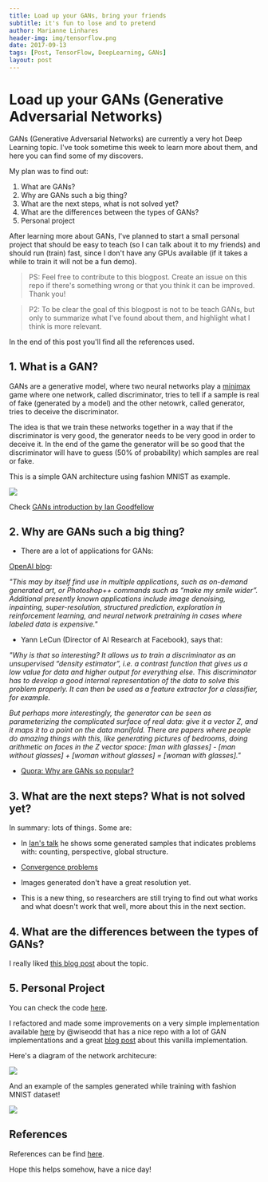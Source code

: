 ```yaml
---
title: Load up your GANs, bring your friends
subtitle: it's fun to lose and to pretend
author: Marianne Linhares
header-img: img/tensorflow.png
date: 2017-09-13
tags: [Post, TensorFlow, DeepLearning, GANs]
layout: post
---
```


# Load up your GANs (Generative Adversarial Networks)

GANs (Generative Adversarial Networks) are currently a very hot Deep Learning topic.
I've took sometime this week to learn more about them, and here you can
find some of my discovers.

My plan was to find out:

1. What are GANs?
2. Why are GANs such a big thing?
3. What are the next steps, what is not solved yet?
4. What are the differences between the types of GANs?
5. Personal project

After learning more about GANs, I've planned to start a small
personal project that should be easy to teach
(so I can talk about it to my friends) and should run (train)
fast, since I don't have any GPUs available
(if it takes a while to train it will not be a fun demo).

> PS: Feel free to contribute to this blogpost.
  Create an issue on this repo if there's something wrong or that you
  think it can be improved. Thank you!

> P2: To be clear the goal of this blogpost is not to be teach GANs,
  but only to summarize what I've found about them, and
  highlight what I think is more relevant.

In the end of this post you'll find all the references used.

## 1. What is a GAN?

GANs are a generative model, where two neural networks play a
[minimax](https://en.wikipedia.org/wiki/Minimax) game where
one network, called discriminator, tries to tell if a sample
is real of fake (generated by a model) and the other netowrk,
called generator, tries to deceive the discriminator.

The idea is that we train these networks together in a way that
if the discriminator is very good, the generator needs to be very
good in order to deceive it. In the end of the game the generator
will be so good that the discriminator will have to guess
(50% of probability) which samples are real or fake.

This is a simple GAN architecture using fashion MNIST as example.

![](http://github.com/mari-linhares/DeepLearning/blob/master/GAN-fashion-MNIST/imgs/vanilla_gan_arch.png)

Check [GANs introduction by Ian Goodfellow](https://www.youtube.com/watch?v=RvgYvHyT15E)  

## 2. Why are GANs such a big thing?

* There are a lot of applications for GANs:

[OpenAI blog](https://blog.openai.com/generative-models/):

*"This may by itself find use in multiple applications,
such as on-demand generated art, or Photoshop++ commands such as
“make my smile wider”. Additional presently known applications include
image denoising, inpainting, super-resolution, structured prediction,
exploration in reinforcement learning, and neural network pretraining
in cases where labeled data is expensive."*

* Yann LeCun (Director of AI Research at Facebook), says that:

*"Why is that so interesting? It allows us to train a discriminator
as an unsupervised “density estimator”, i.e. a contrast function
that gives us a low value for data and higher output for everything
else. This discriminator has to develop a good internal representation
of the data to solve this problem properly. It can then be used as
a feature extractor for a classifier, for example.*

*But perhaps more interestingly, the generator can be seen as parameterizing
the complicated surface of real data: give it a vector Z, and it maps it
to a point on the data manifold. There are papers where people do amazing
things with this, like generating pictures of bedrooms, doing arithmetic on
faces in the Z vector space: [man with glasses] - [man without glasses] +
[woman without glasses] = [woman with glasses]."*

* [Quora: Why are GANs so popular?](https://www.quora.com/Why-are-Generative-Adversarial-Networks-GANs-so-popular)

## 3. What are the next steps? What is not solved yet?

In summary: lots of things. Some are:

* In [Ian's talk](https://youtu.be/RvgYvHyT15E?t=19m) he shows some
  generated samples that indicates problems with: counting, perspective,
  global structure.

* [Convergence problems](https://www.quora.com/Do-generative-adversarial-networks-always-converge)

* Images generated don't have a great resolution yet.

* This is a new thing, so researchers are still trying to find out what works
  and what doesn't work that well, more about this in the next section.

## 4. What are the differences between the types of GANs?

I really liked [this blog post](http://guimperarnau.com/blog/2017/03/Fantastic-GANs-and-where-to-find-them)
about the topic.


## 5. Personal Project

You can check the code [here](https://github.com/mari-linhares/DeepLearning/tree/master/GAN-fashion-MNIST).

I refactored and made some improvements on a very simple implementation
available [here](https://github.com/wiseodd/generative-models/blob/master/GAN/vanilla_gan/gan_tensorflow.py)
by @wiseodd that has a nice repo with a lot of GAN implementations and a
great [blog post](http://wiseodd.github.io/techblog/2016/09/17/gan-tensorflow/) 
about this vanilla implementation.

Here's a diagram of the network architecure:

![](http://github.com/mari-linhares/DeepLearning/blob/master/GAN-fashion-MNIST/imgs/vanilla_gan_detailed_arch.png)

And an example of the samples generated while training with fashion MNIST dataset!

![](http://github.com/mari-linhares/DeepLearning/blob/master/GAN-fashion-MNIST/imgs/fashion-mnist/train.gif)

## References

References can be find [here](https://github.com/mari-linhares/DeepLearning#gans).

Hope this helps somehow, have a nice day!

